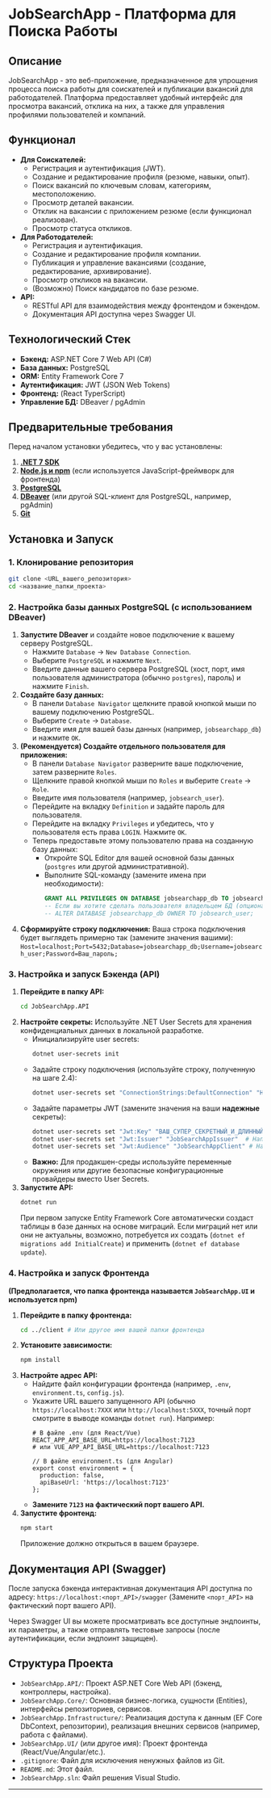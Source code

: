 # JobSearchApp - Платформа для Поиска Работы

## Описание

JobSearchApp - это веб-приложение, предназначенное для упрощения процесса поиска работы для соискателей и публикации вакансий для работодателей. Платформа предоставляет удобный интерфейс для просмотра вакансий, отклика на них, а также для управления профилями пользователей и компаний.

## Функционал

*   **Для Соискателей:**
    *   Регистрация и аутентификация (JWT).
    *   Создание и редактирование профиля (резюме, навыки, опыт).
    *   Поиск вакансий по ключевым словам, категориям, местоположению.
    *   Просмотр деталей вакансии.
    *   Отклик на вакансии с приложением резюме (если функционал реализован).
    *   Просмотр статуса откликов.
*   **Для Работодателей:**
    *   Регистрация и аутентификация.
    *   Создание и редактирование профиля компании.
    *   Публикация и управление вакансиями (создание, редактирование, архивирование).
    *   Просмотр откликов на вакансии.
    *   (Возможно) Поиск кандидатов по базе резюме.
*   **API:**
    *   RESTful API для взаимодействия между фронтендом и бэкендом.
    *   Документация API доступна через Swagger UI.

## Технологический Стек

*   **Бэкенд:** ASP.NET Core 7 Web API (C#)
*   **База данных:** PostgreSQL
*   **ORM:** Entity Framework Core 7
*   **Аутентификация:** JWT (JSON Web Tokens)
*   **Фронтенд:** (React TyperScript)
*   **Управление БД:** DBeaver / pgAdmin

## Предварительные требования

Перед началом установки убедитесь, что у вас установлены:

1.  **[.NET 7 SDK](https://dotnet.microsoft.com/download/dotnet/7.0)**
2.  **[Node.js и npm](https://nodejs.org/)** (если используется JavaScript-фреймворк для фронтенда)
3.  **[PostgreSQL](https://www.postgresql.org/download/)**
4.  **[DBeaver](https://dbeaver.io/download/)** (или другой SQL-клиент для PostgreSQL, например, pgAdmin)
5.  **[Git](https://git-scm.com/downloads)**

## Установка и Запуск

### 1. Клонирование репозитория

```bash
git clone <URL_вашего_репозитория>
cd <название_папки_проекта>
```

### 2. Настройка базы данных PostgreSQL (с использованием DBeaver)

1.  **Запустите DBeaver** и создайте новое подключение к вашему серверу PostgreSQL.
    *   Нажмите `Database` -> `New Database Connection`.
    *   Выберите `PostgreSQL` и нажмите `Next`.
    *   Введите данные вашего сервера PostgreSQL (хост, порт, имя пользователя администратора (обычно `postgres`), пароль) и нажмите `Finish`.
2.  **Создайте базу данных:**
    *   В панели `Database Navigator` щелкните правой кнопкой мыши по вашему подключению PostgreSQL.
    *   Выберите `Create` -> `Database`.
    *   Введите имя для вашей базы данных (например, `jobsearchapp_db`) и нажмите `OK`.
3.  **(Рекомендуется) Создайте отдельного пользователя для приложения:**
    *   В панели `Database Navigator` разверните ваше подключение, затем разверните `Roles`.
    *   Щелкните правой кнопкой мыши по `Roles` и выберите `Create` -> `Role`.
    *   Введите имя пользователя (например, `jobsearch_user`).
    *   Перейдите на вкладку `Definition` и задайте пароль для пользователя.
    *   Перейдите на вкладку `Privileges` и убедитесь, что у пользователя есть права `LOGIN`. Нажмите `OK`.
    *   Теперь предоставьте этому пользователю права на созданную базу данных:
        *   Откройте SQL Editor для вашей основной базы данных (`postgres` или другой административной).
        *   Выполните SQL-команду (замените имена при необходимости):
            ```sql
            GRANT ALL PRIVILEGES ON DATABASE jobsearchapp_db TO jobsearch_user;
            -- Если вы хотите сделать пользователя владельцем БД (опционально):
            -- ALTER DATABASE jobsearchapp_db OWNER TO jobsearch_user;
            ```
4.  **Сформируйте строку подключения:**
    Ваша строка подключения будет выглядеть примерно так (замените значения вашими):
    `Host=localhost;Port=5432;Database=jobsearchapp_db;Username=jobsearch_user;Password=Ваш_пароль;`

### 3. Настройка и запуск Бэкенда (API)

1.  **Перейдите в папку API:**
    ```bash
    cd JobSearchApp.API
    ```
2.  **Настройте секреты:**
    Используйте .NET User Secrets для хранения конфиденциальных данных в локальной разработке.
    *   Инициализируйте user secrets:
        ```bash
        dotnet user-secrets init
        ```
    *   Задайте строку подключения (используйте строку, полученную на шаге 2.4):
        ```bash
        dotnet user-secrets set "ConnectionStrings:DefaultConnection" "Host=localhost;Port=5432;Database=jobsearchapp_db;Username=jobsearch_user;Password=Ваш_пароль;"
        ```
    *   Задайте параметры JWT (замените значения на ваши **надежные** секреты):
        ```bash
        dotnet user-secrets set "Jwt:Key" "ВАШ_СУПЕР_СЕКРЕТНЫЙ_И_ДЛИННЫЙ_КЛЮЧ_ДЛЯ_ПОДПИСИ_JWT"
        dotnet user-secrets set "Jwt:Issuer" "JobSearchAppIssuer"  # Например
        dotnet user-secrets set "Jwt:Audience" "JobSearchAppClient" # Например
        ```
    *   **Важно:** Для продакшен-среды используйте переменные окружения или другие безопасные конфигурационные провайдеры вместо User Secrets.
3.  **Запустите API:**
    ```bash
    dotnet run
    ```
    При первом запуске Entity Framework Core автоматически создаст таблицы в базе данных на основе миграций. Если миграций нет или они не актуальны, возможно, потребуется их создать (`dotnet ef migrations add InitialCreate`) и применить (`dotnet ef database update`).

### 4. Настройка и запуск Фронтенда

**(Предполагается, что папка фронтенда называется `JobSearchApp.UI` и используется npm)**

1.  **Перейдите в папку фронтенда:**
    ```bash
    cd ../client # Или другое имя вашей папки фронтенда
    ```
2.  **Установите зависимости:**
    ```bash
    npm install
    ```
3.  **Настройте адрес API:**
    *   Найдите файл конфигурации фронтенда (например, `.env`, `environment.ts`, `config.js`).
    *   Укажите URL вашего запущенного API (обычно `https://localhost:7XXX` или `http://localhost:5XXX`, точный порт смотрите в выводе команды `dotnet run`). Например:
        ```
        # В файле .env (для React/Vue)
        REACT_APP_API_BASE_URL=https://localhost:7123
        # или VUE_APP_API_BASE_URL=https://localhost:7123

        // В файле environment.ts (для Angular)
        export const environment = {
          production: false,
          apiBaseUrl: 'https://localhost:7123'
        };
        ```
    *   **Замените `7123` на фактический порт вашего API.**
4.  **Запустите фронтенд:**
    ```bash
    npm start
    ```
    Приложение должно открыться в вашем браузере.

## Документация API (Swagger)

После запуска бэкенда интерактивная документация API доступна по адресу:
`https://localhost:<порт_API>/swagger`
(Замените `<порт_API>` на фактический порт вашего API).

Через Swagger UI вы можете просматривать все доступные эндпоинты, их параметры, а также отправлять тестовые запросы (после аутентификации, если эндпоинт защищен).

## Структура Проекта

*   `JobSearchApp.API/`: Проект ASP.NET Core Web API (бэкенд, контроллеры, настройка).
*   `JobSearchApp.Core/`: Основная бизнес-логика, сущности (Entities), интерфейсы репозиториев, сервисов.
*   `JobSearchApp.Infrastructure/`: Реализация доступа к данным (EF Core DbContext, репозитории), реализация внешних сервисов (например, работа с файлами).
*   `JobSearchApp.UI/` (или другое имя): Проект фронтенда (React/Vue/Angular/etc.).
*   `.gitignore`: Файл для исключения ненужных файлов из Git.
*   `README.md`: Этот файл.
*   `JobSearchApp.sln`: Файл решения Visual Studio.

---
